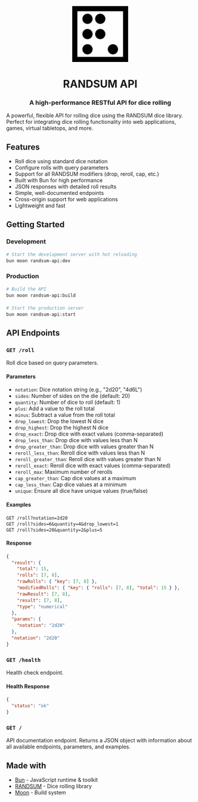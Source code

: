 <div align="center">
  <img width="150" height="150" src="https://raw.githubusercontent.com/RANDSUM/randsum/main/icon.webp" alt="Randsum Logo. A Dotted D6 rolled a 6 with the dots arranged to look like an R.">
  <h1>RANDSUM API</h1>
  <h3>A high-performance RESTful API for dice rolling</h3>
</div>

A powerful, flexible API for rolling dice using the RANDSUM dice library. Perfect for integrating dice rolling functionality into web applications, games, virtual tabletops, and more.

## Features

- Roll dice using standard dice notation
- Configure rolls with query parameters
- Support for all RANDSUM modifiers (drop, reroll, cap, etc.)
- Built with Bun for high performance
- JSON responses with detailed roll results
- Simple, well-documented endpoints
- Cross-origin support for web applications
- Lightweight and fast

## Getting Started

### Development

```bash
# Start the development server with hot reloading
bun moon randsum-api:dev
```

### Production

```bash
# Build the API
bun moon randsum-api:build

# Start the production server
bun moon randsum-api:start
```

## API Endpoints

### `GET /roll`

Roll dice based on query parameters.

#### Parameters

- `notation`: Dice notation string (e.g., "2d20", "4d6L")
- `sides`: Number of sides on the die (default: 20)
- `quantity`: Number of dice to roll (default: 1)
- `plus`: Add a value to the roll total
- `minus`: Subtract a value from the roll total
- `drop_lowest`: Drop the lowest N dice
- `drop_highest`: Drop the highest N dice
- `drop_exact`: Drop dice with exact values (comma-separated)
- `drop_less_than`: Drop dice with values less than N
- `drop_greater_than`: Drop dice with values greater than N
- `reroll_less_than`: Reroll dice with values less than N
- `reroll_greater_than`: Reroll dice with values greater than N
- `reroll_exact`: Reroll dice with exact values (comma-separated)
- `reroll_max`: Maximum number of rerolls
- `cap_greater_than`: Cap dice values at a maximum
- `cap_less_than`: Cap dice values at a minimum
- `unique`: Ensure all dice have unique values (true/false)

#### Examples

```http
GET /roll?notation=2d20
GET /roll?sides=6&quantity=4&drop_lowest=1
GET /roll?sides=20&quantity=2&plus=5
```

#### Response

```json
{
  "result": {
    "total": 15,
    "rolls": [7, 8],
    "rawRolls": { "key": [7, 8] },
    "modifiedRolls": { "key": { "rolls": [7, 8], "total": 15 } },
    "rawResult": [7, 8],
    "result": [7, 8],
    "type": "numerical"
  },
  "params": {
    "notation": "2d20"
  },
  "notation": "2d20"
}
```

### `GET /health`

Health check endpoint.

#### Health Response

```json
{
  "status": "ok"
}
```

### `GET /`

API documentation endpoint. Returns a JSON object with information about all available endpoints, parameters, and examples.

## Made with

- [Bun](https://bun.sh) - JavaScript runtime & toolkit
- [RANDSUM](https://github.com/RANDSUM/randsum) - Dice rolling library
- [Moon](https://moonrepo.dev) - Build system
